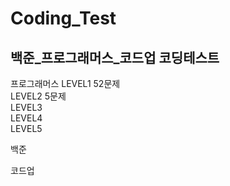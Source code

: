 # Coding_Test
## 백준_프로그래머스_코드업 코딩테스트

프로그래머스
LEVEL1 52문제  
LEVEL2 5문제  
LEVEL3  
LEVEL4  
LEVEL5  
  
백준  
  
코드업  
